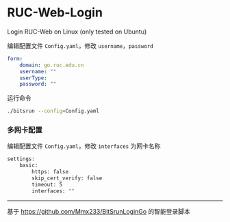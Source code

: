 # RUC-Web-Login
Login RUC-Web on Linux (only tested on Ubuntu)

编辑配置文件 `Config.yaml`，修改 `username`，`password`

```yaml
form:
    domain: go.ruc.edu.cn
    username: ""
    userType:
    password: ""
```

运行命令

```bash
./bitsrun --config=Config.yaml
```

### 多网卡配置

编辑配置文件 `Config.yaml`，修改 `interfaces` 为网卡名称

```bash
settings:
    basic:
        https: false
        skip_cert_verify: false
        timeout: 5
        interfaces: ""
```

-----
基于 https://github.com/Mmx233/BitSrunLoginGo 的智能登录脚本
